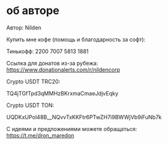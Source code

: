 # об авторе
Автор: Nilden

Купить мне кофе (помощь и благодарность за софт):

Тинькофф: 2200 7007 5813 1881

Ссылка для донатов из-за рубежа: https://www.donationalerts.com/r/nildencorp

Crypto USDT TRC20:

TQ4jTGfTpd3qMMHzBKrxmaCmaeJdjvEqky

Crypto USDT TON:

UQDKxUPol48B__NQvvTxKKFtr6PTwZH7i9BWWjVb9iFuNb7k

C идеями и предложениями можете обращаться:
https://t.me/dron_maredon